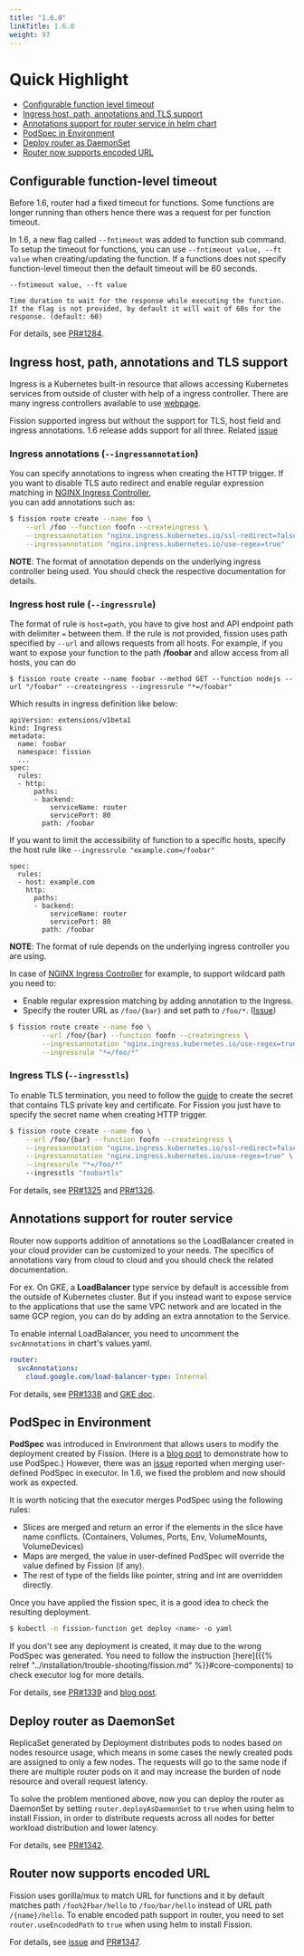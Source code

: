 ```yaml
---
title: "1.6.0"
linkTitle: 1.6.0
weight: 97 
---
```


# Quick Highlight

* [Configurable function level timeout](#configurable-function-level-timeout)
* [Ingress host, path, annotations and TLS support](#ingress-host-path-annotations-and-tls-support)
* [Annotations support for router service in helm chart](#annotations-for-router-service)
* [PodSpec in Environment](#podspec-in-environment)
* [Deploy router as DaemonSet](#deploy-router-as-daemonset)
* [Router now supports encoded URL](#router-now-supports-encoded-url)

## Configurable function-level timeout

Before 1.6, router had a fixed timeout for functions. Some functions are longer running than others hence there was a request for per function timeout.

In 1.6, a new flag called `--fntimeout` was added to function sub command. To setup the timeout for functions, you can use `--fntimeout value, --ft value` when creating/updating the function. If a functions does not specify function-level timeout then the default timeout will be 60 seconds.

```
--fntimeout value, --ft value 

Time duration to wait for the response while executing the function. 
If the flag is not provided, by default it will wait of 60s for the response. (default: 60)
``` 

For details, see [PR#1284](https://github.com/fission/fission/pull/1284).

## Ingress host, path, annotations and TLS support

Ingress is a Kubernetes built-in resource that allows accessing Kubernetes services from outside of cluster with help of a ingress controller. There are many ingress controllers available to use [webpage](https://kubernetes.io/docs/concepts/services-networking/ingress-controllers/#additional-controllers).

Fission supported ingress but without the support for TLS, host field and ingress annotations. 1.6 release adds support for all three. Related [issue](https://github.com/fission/fission/issues/1158)

### Ingress annotations (`--ingressannotation`)

You can specify annotations to ingress when creating the HTTP trigger.  If you want to disable TLS auto redirect and enable regular expression matching in [NGINX Ingress Controller](https://github.com/kubernetes/ingress-nginx),  
you can add annotations such as:

```bash
$ fission route create --name foo \
    --url /foo --function foofn --createingress \
    --ingressannotation "nginx.ingress.kubernetes.io/ssl-redirect=false" \
    --ingressannotation "nginx.ingress.kubernetes.io/use-regex=true"
```

**NOTE**: The format of annotation depends on the underlying ingress controller being used. You should check the respective documentation for details.

### Ingress host rule (`--ingressrule`)

The format of rule is `host=path`, you have to give host and API endpoint path with delimiter `=` between them.  If the rule is not provided, fission uses path specified by `--url` and allows requests from all hosts. For example, if you want to expose your function to the path **/foobar** and allow access from all hosts, you can do 

```
$ fission route create --name foobar --method GET --function nodejs --url "/foobar" --createingress --ingressrule "*=/foobar"
```  

Which results in ingress definition like below:

```
apiVersion: extensions/v1beta1
kind: Ingress
metadata:
  name: foobar
  namespace: fission
  ...
spec:
  rules:
  - http:
      paths:
      - backend:
          serviceName: router
          servicePort: 80
        path: /foobar
```

If you want to limit the accessibility of function to a specific hosts, specify the host rule like `--ingressrule "example.com=/foobar"` 

```
spec:
  rules:
  - host: example.com
    http:
      paths:
      - backend:
          serviceName: router
          servicePort: 80
        path: /foobar
```  
 
**NOTE**: The format of rule depends on the underlying ingress controller you are using.

In case of [NGINX Ingress Controller](https://github.com/kubernetes/ingress-nginx) for example, to support wildcard path you need to:
 
* Enable regular expression matching by adding annotation to the Ingress. 
* Specify the router URL as `/foo/{bar}` and set path to `/foo/*`. ([Issue](https://github.com/fission/fission/issues/1158))

```bash
$ fission route create --name foo \
        --url /foo/{bar} --function foofn --createingress \
        --ingressannotation "nginx.ingress.kubernetes.io/use-regex=true" \
        --ingressrule "*=/foo/*"
```

### Ingress TLS (`--ingresstls`)

To enable TLS termination, you need to follow the [guide](https://kubernetes.io/docs/concepts/services-networking/ingress/#tls) to create the secret that contains TLS private key and certificate. For Fission you just have to specify the secret name when creating HTTP trigger.

```bash
$ fission route create --name foo \
    --url /foo/{bar} --function foofn --createingress \
    --ingressannotation "nginx.ingress.kubernetes.io/ssl-redirect=false" \
    --ingressannotation "nginx.ingress.kubernetes.io/use-regex=true" \
    --ingressrule "*=/foo/*"
    --ingresstls "foobartls"
```

For details, see [PR#1325](https://github.com/fission/fission/pull/1284) and [PR#1326](https://github.com/fission/fission/pull/1326).

## Annotations support for router service

Router now supports addition of annotations so the LoadBalancer created in your cloud provider can be customized to your needs. The specifics of annotations vary from cloud to cloud and you should check the related documentation. 

For ex. On GKE, a **LoadBalancer** type service by default is accessible from the outside of Kubernetes cluster.  But if you instead want to expose service to the applications that use the same VPC network and are located in the same GCP region,
you can do by adding an extra annotation to the Service.

To enable internal LoadBalancer, you need to uncomment the `svcAnnotations` in chart's values.yaml. 

```yaml
router:
  svcAnnotations:
    cloud.google.com/load-balancer-type: Internal
```

For details, see [PR#1338](https://github.com/fission/fission/pull/1338) and [GKE doc](https://cloud.google.com/kubernetes-engine/docs/how-to/internal-load-balancing).

## PodSpec in Environment 

**PodSpec** was introduced in Environment that allows users to modify the deployment created by Fission. (Here is a [blog post](https://blog.fission.io/posts/fission_pod_specs/) to demonstrate how to use PodSpec.)
However, there was an [issue](https://github.com/fission/fission/issues/1322) reported when merging user-defined PodSpec in executor. In 1.6, we fixed the problem and now should work as expected.

It is worth noticing that the executor merges PodSpec using the following rules:

* Slices are merged and return an error if the elements in the slice have name conflicts. (Containers, Volumes, Ports, Env, VolumeMounts, VolumeDevices)
* Maps are merged, the value in user-defined PodSpec will override the value defined by Fission (if any).
* The rest of type of the fields like pointer, string and int are overridden directly.

Once you have applied the fission spec, it is a good idea to check the resulting deployment.

```bash
$ kubectl -n fission-function get deploy <name> -o yaml 
``` 

If you don't see any deployment is created, it may due to the wrong PodSpec was generated. You need to follow the instruction [here]({{% relref "../installation/trouble-shooting/fission.md" %}}#core-components) to check executor log for more details.

For details, see [PR#1339](https://github.com/fission/fission/pull/1339) and [blog post](https://blog.fission.io/posts/fission_pod_specs/).

## Deploy router as DaemonSet

ReplicaSet generated by Deployment distributes pods to nodes based on nodes resource usage, 
which means in some cases the newly created pods are assigned to only a few nodes. The requests will go to 
the same node if there are multiple router pods on it and may increase the burden of node resource and overall request latency.

To solve the problem mentioned above, now you can deploy the router as DaemonSet by setting `router.deployAsDaemonSet` to `true`
when using helm to install Fission, in order to distribute requests across all nodes for better workload distribution and lower latency.

For details, see [PR#1342](https://github.com/fission/fission/pull/1342).

## Router now supports encoded URL

Fission uses gorilla/mux to match URL for functions and it by default matches path `/foo%2Fbar/hello` to `/foo/bar/hello` instead of
URL path `/{name}/hello`. To enable encoded path support in router, you need to set `router.useEncodedPath` to `true` when using helm to install Fission. 

For details, see [issue](https://github.com/fission/fission/issues/1317) and [PR#1347](https://github.com/fission/fission/pull/1347). 
